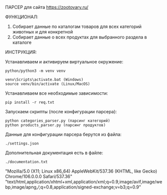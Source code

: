 ПАРСЕР для сайта https://zootovary.ru/

ФУНКЦИОНАЛ:

1. Собирает данные по каталогам товаров для всех категорий животных и для конкретной
2. Собирает данные о всех продуктах для выбранного раздела в каталоге

ИНСТРУКЦИЯ:

Устанавливаем и активируем виртуальное окружение:

    python/python3 -m venv venv

    venv\Scripts\activate.bat (Windows) 
    source venv/bin/activate (Linux/MacOS)

Устанавливаем все необходимые зависимости:

    pip install -r req.txt

Запускаем скрипты (после конфигурации парсера):

    python categories_parser.py (парсинг категорий)
    python products_parser.py (парсинг продуктов)

Данные для конфигурации парсера берутся из файла:

    ./settings.json

Дополнительная документация есть в файле:

    ./documentation.txt

"Mozilla/5.0 (X11; Linux x86_64) AppleWebKit/537.36 (KHTML, like Gecko) Chrome/106.0.0.0 Safari/537.36"
"text/html,application/xhtml+xml,application/xml;q=0.9,image/avif,image/webp,image/apng,*/*;q=0.8,application/signed-exchange;v=b3;q=0.9"
